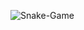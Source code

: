 ![Snake-Game](https://github.com/melikabaharnemati/Snake-Game/assets/100845898/bfc889e6-9601-4425-98cc-2687d4563146)

